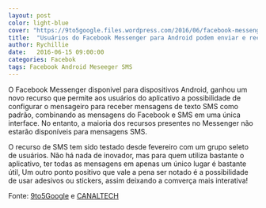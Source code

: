 ```yaml
---
layout: post
color: light-blue
cover: "https://9to5google.files.wordpress.com/2016/06/facebook-messenger-sms.png?w=1500&h=0#038;h=500"
title:  "Usuários do Facebook Messenger para Android podem enviar e receber SMS"
author: Rychillie
date:   2016-06-15 09:00:00
categories: Facebok
tags: Facebook Android Meseeger SMS
---
```

O Facebook Messenger disponivel para dispositivos Android, ganhou um novo recurso que permite aos usuários do aplicativo a possibilidade de configurar o mensageiro para receber mensagens de texto SMS como padrão, combinando as mensagens do Facebook e SMS em uma única interface. No entanto, a maioria dos recursos presentes no Messenger não estarão disponíveis para mensagens SMS.

O recurso de SMS tem sido testado desde fevereiro com um grupo seleto de usuários. Não há nada de inovador, mas para quem utiliza bastante o aplicativo, ter todas as mensagens em apenas um único lugar é bastante útil, Um outro ponto positivo que vale a pena ser notado é a possibilidade de usar adesivos ou stickers, assim deixando a comverça mais interativa!

Fonte: <a href="http://9to5google.com/2016/06/14/facebook-messenger-sms-client/">9to5Google</a> e <a href="http://canaltech.com.br/noticia/facebook/facebook-messenger-para-android-ganha-suporte-a-mensagens-sms-69759/">CANALTECH</a>

<script async src="//pagead2.googlesyndication.com/pagead/js/adsbygoogle.js"></script>
<!-- Final_texto_okgnow -->
<ins class="adsbygoogle"
     style="display:block"
     data-ad-client="ca-pub-7837358846130941"
     data-ad-slot="9265933715"
     data-ad-format="auto"></ins>
<script>
(adsbygoogle = window.adsbygoogle || []).push({});
</script>
